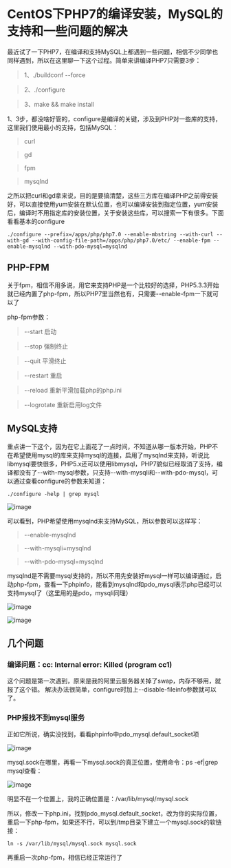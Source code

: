 # CentOS下PHP7的编译安装，MySQL的支持和一些问题的解决

最近试了一下PHP7，在编译和支持MySQL上都遇到一些问题，相信不少同学也同样遇到，所以在这里聊一下这个过程。简单来讲编译PHP7只需要3步：

> 1、./buildconf --force

> 2、./configure

> 3、make && make install

1、3步，都没啥好管的，configure是编译的关键，涉及到PHP对一些库的支持，这里我们使用最小的支持，包括MySQL：

> curl

> gd

> fpm

> mysqlnd

之所以把curl和gd拿来说，目的是要搞清楚，这些三方库在编译PHP之前得安装好，可以直接使用yum安装在默认位置，也可以编译安装到指定位置，yum安装后，编译时不用指定库的安装位置，关于安装这些库，可以搜索一下有很多。下面看看基本的configure

```
./configure --prefix=/apps/php/php7.0 --enable-mbstring --with-curl --with-gd --with-config-file-path=/apps/php/php7.0/etc/ --enable-fpm --enable-mysqlnd --with-pdo-mysql=mysqlnd
```

## PHP-FPM

关于fpm，相信不用多说，用它来支持PHP是一个比较好的选择，PHP5.3.3开始就已经内置了php-fpm，所以PHP7里当然也有，只需要--enable-fpm一下就可以了

php-fpm参数：

> --start 启动

> --stop 强制终止

> --quit 平滑终止

> --restart 重启

> --reload 重新平滑加载php的php.ini

> --logrotate 重新启用log文件

## MySQL支持

重点讲一下这个，因为在它上面花了一点时间，不知道从哪一版本开始，PHP不在希望使用mysql的库来支持mysql的连接，启用了mysqlnd来支持，听说比libmysql要快很多，PHP5.x还可以使用libmysql，PHP7貌似已经取消了支持，编译都没有了--with-mysql参数，只支持--with-mysqli和--with-pdo-mysql，可以通过查看configure的参数来知道：

```
./configure -help | grep mysql
```

![image](https://github.com/onlyfu/Blog/blob/master/static/images/php/20151216/001.png)

可以看到，PHP希望使用mysqlnd来支持MySQL，所以参数可以这样写：

> --enable-mysqlnd

> --with-mysqli=mysqlnd

> --with-pdo-mysql=mysqlnd

mysqlnd是不需要mysql支持的，所以不用先安装好mysql一样可以编译通过，启动php-fpm，查看一下phpinfo，能看到mysqlnd和pdo_mysql表示php已经可以支持mysql了（这里用的是pdo，mysqli同理）

![image](https://github.com/onlyfu/Blog/blob/master/static/images/php/20151216/002.png)

![image](https://github.com/onlyfu/Blog/blob/master/static/images/php/20151216/003.png)

## 几个问题

### 编译问题：cc: Internal error: Killed (program cc1)

这个问题是第一次遇到，原来是我的阿里云服务器关掉了swap，内存不够用，就报了这个错。
解决办法很简单，configure时加上--disable-fileinfo参数就可以了。

### PHP报找不到mysql服务

正如它所说，确实没找到，看看phpinfo中pdo_mysql.default_socket项

![image](https://github.com/onlyfu/Blog/blob/master/static/images/php/20151216/004.png)

mysql.sock在哪里，再看一下mysql.sock的真正位置，使用命令：ps -ef|grep mysql查看：

![image](https://github.com/onlyfu/Blog/blob/master/static/images/php/20151216/005.png)

明显不在一个位置上，我的正确位置是：/var/lib/mysql/mysql.sock

所以，修改一下php.ini，找到pdo_mysql.default_socket，改为你的实际位置，重启一下php-fpm，如果还不行，可以到/tmp目录下建立一个mysql.sock的软链接：

```
ln -s /var/lib/mysql/mysql.sock mysql.sock
```

再重启一次php-fpm，相信已经正常运行了

